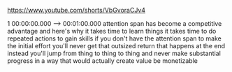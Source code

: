 https://www.youtube.com/shorts/VbGvoraCJv4

1 00:00:00.000 --\> 00:01:00.000 attention span has become a competitive
advantage and here's why it takes time to learn things it takes time to
do repeated actions to gain skills if you don't have the attention span
to make the initial effort you'll never get that outsized return that
happens at the end instead you'll jump from thing to thing to thing and
never make substantial progress in a way that would actually create
value be monetizable
